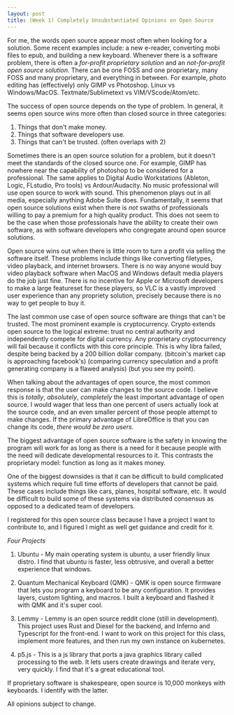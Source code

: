 ```yaml
---
layout: post
title: (Week 1) Completely Unsubstantiated Opinions on Open Source
---
```



For me, the words open source appear most often when looking for a solution. Some recent examples include: a new e-reader, converting mobi files to epub, and building a new keyboard. Whenever there is a software problem, there is often a _for-profit proprietary solution_ and an _not-for-profit open source solution_. There can be one FOSS and one proprietary, many FOSS and many proprietary, and everything in between. For example, photo editing has (effectively) only GIMP vs Photoshop. Linux vs Windows/MacOS. Textmate/Sublimetext vs VIM/VScode/Atom/etc.

The success of open source depends on the type of problem. In general, it seems open source wins more often than closed source in three categories:

1. Things that don't make money.
2. Things that software developers use.
3. Things that can't be trusted. (often overlaps with 2)

Sometimes there is an open source solution for a problem, but it doesn't meet the standards of the closed source one. For example, GIMP has nowhere near the capability of photoshop to be considered for a professional. The same applies to Digital Audio Workstations (Ableton, Logic, FLstudio, Pro tools) vs Ardour/Audacity. No music professional will use open source to work with sound. This phenomenon plays out in all media, especially anything Adobe Suite does. Fundamentally, it seems that open source solutions exist when there is _not_ swaths of professionals willing to pay a premium for a high quality product. This does not seem to be the case when those professionals have the ability to create their own software, as with software developers who congregate around open source solutions.

Open source wins out when there is little room to turn a profit via selling the software itself. These problems include things like converting filetypes, video playback, and internet browsers. There is no way anyone would buy video playback software when MacOS and Windows default media players do the job just fine. There is no incentive for Apple or Microsoft developers to make a large featureset for these players, so VLC is a vastly improved user experience than any propriety solution, precisely because there is no way to get people to buy it.

The last common use case of open source software are things that can't be trusted. The most prominent example is cryptocurrency. Crypto extends open source to the logical extreme: trust no central authority and independently compete for digital currency. Any proprietary cryptocurrency will fail because it conflicts with this core principle. This is why libra failed, despite being backed by a 200 billion dollar company. (bitcoin's market cap is approaching facebook's) (comparing currency speculation and a profit generating company is a flawed analysis) (but you see my point).

When talking about the advantages of open source, the most common response is that the user can make changes to the source code. I believe this is *totally*, *absolutely*, *completely* the least important advantage of open source. I would wager that less than one percent of users actually look at the source code, and an even smaller percent of those people attempt to make changes. If the primary advantage of LibreOffice is that you can change its code, _there would be zero users_.

The biggest advantage of open source software is the safety in knowing the program will work for as long as there is a need for it because people with the need will dedicate developmental resources to it. This contrasts the proprietary model: function as long as it makes money.

One of the biggest downsides is that it can be difficult to build complicated systems which require full time efforts of developers that cannot be paid. These cases include things like cars, planes, hospital software, etc. It would be difficult to build some of these systems via distributed consensus as opposed to a dedicated team of developers. 

I registered for this open source class because I have a project I want to contribute to, and I figured I might as well get guidance and credit for it.

*Four Projects*

1. Ubuntu - My main operating system is ubuntu, a user friendly linux distro. I find that ubuntu is faster, less obtrusive, and overall a better experience that windows. 

2. Quantum Mechanical Keyboard (QMK) - QMK is open source firmware that lets you program a keyboard to be any configuration. It provides layers, custom lighting, and macros. I built a keyboard and flashed it with QMK and it's super cool.

3. Lemmy - Lemmy is an open source reddit clone (still in development). This project uses Rust and Diesel for the backend, and Inferno and Typescript for the front-end. I want to work on this project for this class, implement more features, and then run my own instance on kubernetes.

4. p5.js - This is a js library that ports a java graphics library called processing to the web. It lets users create drawings and iterate very, very quickly. I find that it's a great educational tool.

If proprietary software is shakespeare, open source is 10,000 monkeys with keyboards. I identify with the latter.

All opinions subject to change.
